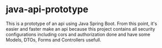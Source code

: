# java-api-prototype
This is a prototype of an api using Java Spring Boot. From this point, it's easier and faster make an api because this project contains all security configurations including cors and authorization done and have some Models, DTOs, Forms and Controllers usefull. 
